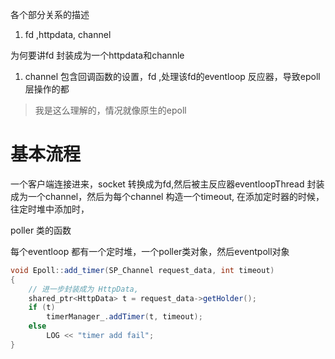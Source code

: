 各个部分关系的描述
1. fd ,httpdata, channel

为何要讲fd 封装成为一个httpdata和channle 

1. channel 包含回调函数的设置，fd ,处理该fd的eventloop 反应器，导致epoll层操作的都


>我是这么理解的，情况就像原生的epoll




# 基本流程
一个客户端连接进来，socket 转换成为fd,然后被主反应器eventloopThread 封装成为一个channel，然后为每个channel 构造一个timeout, 在添加定时器的时候，往定时堆中添加时，

poller 类的函数

每个eventloop 都有一个定时堆，一个poller类对象，然后eventpoll对象


```java
void Epoll::add_timer(SP_Channel request_data, int timeout)
{
    // 进一步封装成为 HttpData,
    shared_ptr<HttpData> t = request_data->getHolder();
    if (t)
        timerManager_.addTimer(t, timeout);
    else
        LOG << "timer add fail";
}
```
